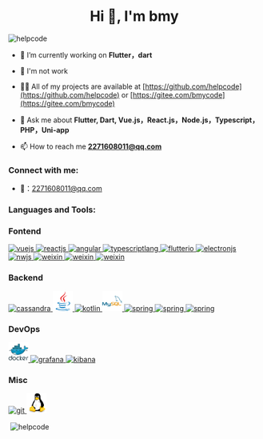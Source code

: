 <h1 align="center">Hi 👋, I'm bmy</h1>

<p align="left"> <img src="https://github-profile-trophy.vercel.app/?username=helpcode" alt="helpcode" /></p>

- 🔭 I’m currently working on **Flutter，dart**

- 🏢 I'm not work

- 👨‍💻 All of my projects are available at [https://github.com/helpcode](https://github.com/helpcode) or [https://gitee.com/bmycode](https://gitee.com/bmycode)

- 💬 Ask me about **Flutter, Dart, Vue.js，React.js，Node.js，Typescript，PHP，Uni-app**

- 📫 How to reach me **2271608011@qq.com**

<h3 align="left">Connect with me:</h3>

- 📮：2271608011@qq.com

<h3 align="left">Languages and Tools:</h3>

<h3 align="left">Fontend</h3>
 <a href="https://vuejs.org/" target="_blank"> <img src="https://www.vectorlogo.zone/logos/vuejs/vuejs-icon.svg" alt="vuejs" width="40" height="40"/> </a>
<a href="https://reactjs.org/" target="_blank"> <img src="https://www.vectorlogo.zone/logos/reactjs/reactjs-icon.svg" alt="reactjs" width="40" height="40"/> </a>  
<a href="https://angular.io/" target="_blank"> <img src="https://www.vectorlogo.zone/logos/angular/angular-icon.svg" alt="angular" width="40" height="40"/> </a>
<a href="https://www.typescriptlang.org/" target="_blank"> <img src="https://www.vectorlogo.zone/logos/typescriptlang/typescriptlang-icon.svg" alt="typescriptlang" width="40" height="40"/> </a>
<a href="https://flutter.dev/" target="_blank"> <img src="https://www.vectorlogo.zone/logos/flutterio/flutterio-icon.svg" alt="flutterio" width="40" height="40"/> </a>
<a href="https://www.electronjs.org/" target="_blank"> <img src="https://www.vectorlogo.zone/logos/electronjs/electronjs-icon.svg" alt="electronjs" width="40" height="40"/> </a>
<a href="https://nwjs.io/" target="_blank"> <img src="https://nwjs.io/img/logo.png" alt="nwjs" width="40" height="40"/> </a>
<a href="https://developers.weixin.qq.com/miniprogram/dev/framework/" target="_blank"> <img src="https://www.vectorlogo.zone/logos/wechat/wechat-icon.svg" alt="weixin" width="40" height="40"/> </a>
<a href="https://uniapp.dcloud.net.cn/" target="_blank"> <img src="https://vkceyugu.cdn.bspapp.com/VKCEYUGU-dc-site/56f085e0-bcfe-11ea-b244-a9f5e5565f30.png" alt="weixin" width="40" height="40"/> </a>
<a href="https://www.android.com/" target="_blank"> <img src="https://www.vectorlogo.zone/logos/android/android-icon.svg" alt="weixin" width="40" height="40"/> </a>


<h3 align="left">Backend</h3>
<a href="https://www.php.net/" target="_blank"> <img src="https://www.vectorlogo.zone/logos/php/php-ar21.svg" alt="cassandra" height="40"/> </a> 
<a href="https://www.java.com" target="_blank"> <img src="https://raw.githubusercontent.com/devicons/devicon/master/icons/java/java-original.svg" alt="java" width="40" height="40"/> </a>
<a href="https://kotlinlang.org" target="_blank"> <img src="https://www.vectorlogo.zone/logos/kotlinlang/kotlinlang-icon.svg" alt="kotlin" width="40" height="40"/> </a>
<a href="https://www.mysql.com/" target="_blank"> <img src="https://raw.githubusercontent.com/devicons/devicon/master/icons/mysql/mysql-original-wordmark.svg" alt="mysql" width="40" height="40"/> </a>
<a href="https://spring.io/" target="_blank"> <img src="https://www.vectorlogo.zone/logos/springio/springio-icon.svg" alt="spring" width="40" height="40"/> </a>
<a href="https://nodejs.org/en/" target="_blank"> <img src="https://www.vectorlogo.zone/logos/nodejs/nodejs-ar21.svg" alt="spring" height="40"/> </a>
<a href="https://laravel.com/" target="_blank"> <img src="https://www.vectorlogo.zone/logos/laravel/laravel-icon.svg" alt="spring" height="40"/> </a>


<h3 align="left">DevOps</h3>
 <a href="https://www.docker.com/" target="_blank"> <img src="https://raw.githubusercontent.com/devicons/devicon/master/icons/docker/docker-original-wordmark.svg" alt="docker" width="40" height="40"/> </a>
<a href="https://grafana.com" target="_blank"> <img src="https://www.vectorlogo.zone/logos/grafana/grafana-icon.svg" alt="grafana" width="40" height="40"/> </a>
<a href="https://www.elastic.co/kibana" target="_blank"> <img src="https://www.vectorlogo.zone/logos/elasticco_kibana/elasticco_kibana-icon.svg" alt="kibana" width="40" height="40"/> </a>
 
<h3 align="left">Misc</h3>
<a href="https://git-scm.com/" target="_blank"> <img src="https://www.vectorlogo.zone/logos/git-scm/git-scm-icon.svg" alt="git" width="40" height="40"/> </a> 
<a href="https://www.linux.org/" target="_blank"> <img src="https://raw.githubusercontent.com/devicons/devicon/master/icons/linux/linux-original.svg" alt="linux" width="40" height="40"/> </a>


<p>&nbsp;<img align="center" src="https://github-readme-stats.vercel.app/api?username=helpcode&show_icons=true" alt="helpcode" /></p>
